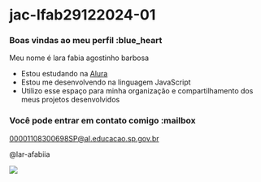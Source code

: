  # jac-lfab29122024-01
 ### Boas vindas ao meu perfil :blue_heart

Meu nome é lara fabia agostinho barbosa

- Estou estudando na [Alura](https://www.alura.com.br)
- Estou me desenvolvendo na linguagem JavaScript
- Utilizo esse espaço para minha organização e compartilhamento dos meus projetos desenvolvidos

### Você pode entrar em contato comigo :mailbox

00001108300698SP@al.educacao.sp.gov.br

@lar-afabiia

![](https://media1.tenor.com/m/hzrZb_3tie4AAAAC/karen.gif)
